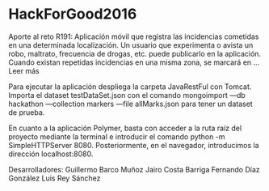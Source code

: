 # HackForGood2016

Aporte al reto R191: Aplicación móvil que registra las incidencias cometidas en una determinada 
localización. Un usuario que experimenta o avista un robo, maltrato, frecuencia 
de drogas, etc. puede publicarlo en la aplicación. Cuando existan repetidas 
incidencias en una misma zona, se marcará en ... Leer más

Para ejecutar la aplicación despliega la carpeta JavaRestFul con Tomcat.
Importa el dataset testDataSet.json con el comando mongoimport —db hackathon —collection markers —file allMarks.json
para tener un dataset de prueba.

En cuanto a la aplicación Polymer, basta con acceder a la ruta raíz del proyecto mediante la terminal e introducir el comando
python -m SimpleHTTPServer 8080. Posteriormente, en el navegador, introducimos la dirección localhost:8080.

Desarrolladores:
Guillermo Barco Muñoz
Jairo Costa Barriga
Fernando Díaz González
Luis Rey Sánchez
